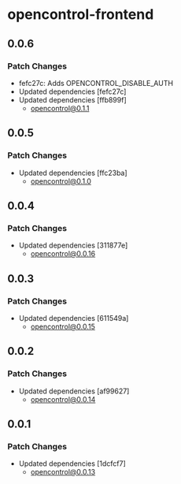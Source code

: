 # opencontrol-frontend

## 0.0.6

### Patch Changes

- fefc27c: Adds OPENCONTROL_DISABLE_AUTH
- Updated dependencies [fefc27c]
- Updated dependencies [ffb899f]
  - opencontrol@0.1.1

## 0.0.5

### Patch Changes

- Updated dependencies [ffc23ba]
  - opencontrol@0.1.0

## 0.0.4

### Patch Changes

- Updated dependencies [311877e]
  - opencontrol@0.0.16

## 0.0.3

### Patch Changes

- Updated dependencies [611549a]
  - opencontrol@0.0.15

## 0.0.2

### Patch Changes

- Updated dependencies [af99627]
  - opencontrol@0.0.14

## 0.0.1

### Patch Changes

- Updated dependencies [1dcfcf7]
  - opencontrol@0.0.13
